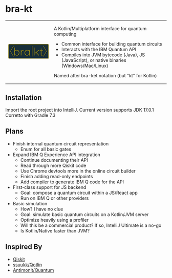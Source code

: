 <h1>bra-kt</h1>

<table style="border-style: hidden!important;">
<tr>
<td>
<img src="resources/full-outline.png" width=350 />
</td>
<td>

A Kotlin/Multiplatform interface for quantum computing

- Common interface for building quantum circuits
- Interacts with the IBM Quantum API
- Compiles into JVM bytecode (Java), JS (JavaScript), or native binaries (Windows/Mac/Linux)

Named after bra-ket notation (but "kt" for Kotlin)
</td>
</tr>
</table>

## Installation

Import the root project into IntelliJ. Current version supports JDK 17.0.1 Corretto with Gradle 7.3

## Plans

- Finish internal quantum circuit representation
    - Enum for all basic gates
- Expand IBM Q Experience API integration
    - Continue documenting their API
    - Read through more Qiskit code 
    - Use Chrome devtools more in the online circuit builder
    - Finish adding read-only endpoints
    - Add compiler to generate IBM Q code for the API
- First-class support for JS backend
    - Goal: compose a quantum circuit within a JS/React app
    - Run on IBM Q or other providers
- Basic simulation
    - How? I have no clue
    - Goal: simulate basic quantum circuits on a Kotlin/JVM server
    - Optimize heavily using a profiler
    - Will this be a commercial product? If so, IntelliJ Ultimate is a no-go
    - Is Kotlin/Native faster than JVM?

## Inspired By

- [Qiskit](https://github.com/Qiskit)
- [ssuukk/Qotlin](https://github.com/ssuukk/Qotlin)
- [Antimonit/Quantum](https://github.com/Antimonit/Quantum)
